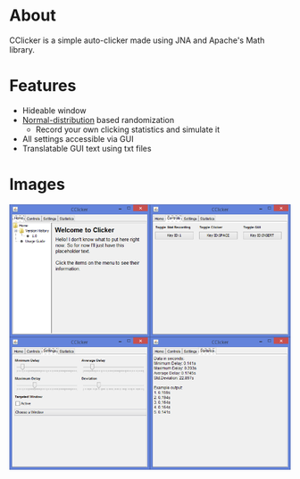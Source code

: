 # About

CClicker is a simple auto-clicker made using JNA and Apache's Math library.

# Features

* Hideable window
* [Normal-distribution](https://en.wikipedia.org/wiki/Normal_distribution) based randomization
  * Record your own clicking statistics and simulate it
* All settings accessible via GUI
* Translatable GUI text using txt files

# Images

![Imgur](shot.png)